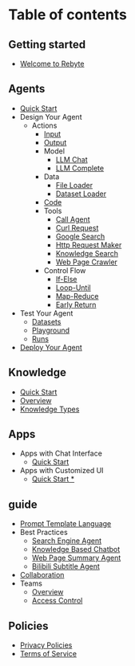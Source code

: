 # Table of contents

## Getting started

* [Welcome to Rebyte](overview/welcome-to-rebyte.md)

## Agents
* [Quick Start](agents/quick-start.md)
* Design Your Agent
  * Actions
    * [Input](agents/design-your-agent/actions/input.md)
    * [Output](agents/design-your-agent/actions/output.md)
    * Model
      * [LLM Chat](agents/design-your-agent/actions/model/language-model-chat.md)
      * [LLM Complete](agents/design-your-agent/actions/model/language-model-completion.md)
    * Data
      * [File Loader](agents/design-your-agent/actions/data/file-loader.md)
      * [Dataset Loader](agents/design-your-agent/actions/data/dataset-loader.md)
    * [Code](agents/design-your-agent/actions/code.md)
    * Tools
      * [Call Agent](agents/design-your-agent/actions/tools/call-agent.md)
      * [Curl Request](agents/design-your-agent/actions/tools/curl-request.md)
      * [Google Search](agents/design-your-agent/actions/tools/google-search.md)
      * [Http Request Maker](agents/design-your-agent/actions/tools/http-request-maker.md)
      * [Knowledge Search](agents/design-your-agent/actions/tools/knowledge-search.md)
      * [Web Page Crawler](agents/design-your-agent/actions/tools/web-page-crawler.md)
    * Control Flow
      * [If-Else](agents/design-your-agent/actions/control-flow/if-else.md)
      * [Loop-Until](agents/design-your-agent/actions/control-flow/loop-until.md)
      * [Map-Reduce](agents/design-your-agent/actions/control-flow/map-reduce.md)
      * [Early Return](agents/design-your-agent/actions/control-flow/early-return.md)
* Test Your Agent
  * [Datasets](agents/test-your-agent/datasets.md)
  * [Playground](agents/test-your-agent/playground.md) 
  * [Runs](agents/test-your-agent/runs.md)
* [Deploy Your Agent](agents/deploy-your-agent.md)

## Knowledge
* [Quick Start](knowledge/quick-start.md)
* [Overview](knowledge/overview.md)
* [Knowledge Types](knowledge/knowledge-types.md)

## Apps
* Apps with Chat Interface 
  * [Quick Start](apps/apps-with-chat-interface/quick-start.md)
* Apps with Customized UI
  * [Quick Start *](apps/apps-with-cui/quick-start.md)

## guide
* [Prompt Template Language](guide/prompt-template-language.md)
* Best Practices
  * [Search Engine Agent](guide/best-practices/search-engine-agent.md)
  * [Knowledge Based Chatbot](guide/best-practices/knowledge-based-chatbot.md)
  * [Web Page Summary Agent](guide/best-practices/web-page-summary-agent.md)
  * [Bilibili Subtitle Agent](guide/best-practices/bilibili-subtitle-agent.md)
* [Collaboration](guide/collaboration.md)
* Teams
  * [Overview](guide/teams/overview.md)
  * [Access Control](guide/teams/access-control.md)

## Policies
* [Privacy Policies](Policies/privacy-policies.md)
* [Terms of Service](Policies/terms-of-service.md)